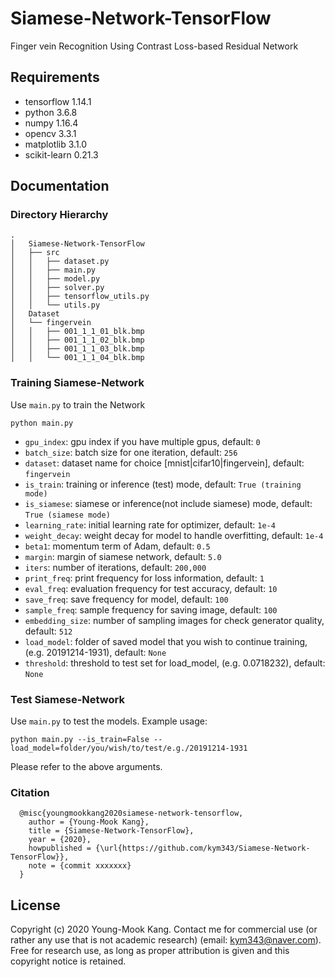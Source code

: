 # Siamese-Network-TensorFlow
Finger vein Recognition Using Contrast Loss-based Residual Network

## Requirements
- tensorflow 1.14.1
- python 3.6.8  
- numpy 1.16.4  
- opencv 3.3.1
- matplotlib 3.1.0
- scikit-learn 0.21.3

## Documentation
### Directory Hierarchy
``` 
.
│   Siamese-Network-TensorFlow
│   ├── src
│   │   ├── dataset.py
│   │   ├── main.py
│   │   ├── model.py
│   │   ├── solver.py
│   │   ├── tensorflow_utils.py
│   │   └── utils.py
│   Dataset
│   └── fingervein
│   │   ├── 001_1_1_01_blk.bmp
│   │   ├── 001_1_1_02_blk.bmp
│   │   ├── 001_1_1_03_blk.bmp
│   │   └── 001_1_1_04_blk.bmp
```  

### Training Siamese-Network
Use `main.py` to train the Network
```
python main.py
```
- `gpu_index`: gpu index if you have multiple gpus, default: `0`  
- `batch_size`: batch size for one iteration, default: `256`
- `dataset`: dataset name for choice [mnist|cifar10|fingervein], default: `fingervein`
- `is_train`: training or inference (test) mode, default: `True (training mode)`  
- `is_siamese`: siamese or inference(not include siamese) mode, default: `True (siamese mode)`  
- `learning_rate`: initial learning rate for optimizer, default: `1e-4` 
- `weight_decay`: weight decay for model to handle overfitting, default: `1e-4`
- `beta1`: momentum term of Adam, default: `0.5`
- `margin`: margin of siamese network, default: `5.0`
- `iters`: number of iterations, default: `200,000`  
- `print_freq`: print frequency for loss information, default: `1`  
- `eval_freq`: evaluation frequency for test accuracy, default: `10`  
- `save_freq`: save frequency for model, default: `100`  
- `sample_freq`: sample frequency for saving image, default: `100`  
- `embedding_size`: number of sampling images for check generator quality, default: `512`  
- `load_model`: folder of saved model that you wish to continue training, (e.g. 20191214-1931), default: `None`  
- `threshold`: threshold to test set for load_model, (e.g. 0.0718232), default: `None`  

### Test Siamese-Network
Use `main.py` to test the models. Example usage:
```
python main.py --is_train=False --load_model=folder/you/wish/to/test/e.g./20191214-1931
```  
Please refer to the above arguments.

### Citation
```
  @misc{youngmookkang2020siamese-network-tensorflow,
    author = {Young-Mook Kang},
    title = {Siamese-Network-TensorFlow},
    year = {2020},
    howpublished = {\url{https://github.com/kym343/Siamese-Network-TensorFlow}},
    note = {commit xxxxxxx}
  }
```

 ## License
Copyright (c) 2020 Young-Mook Kang. Contact me for commercial use (or rather any use that is not academic research) (email: kym343@naver.com). Free for research use, as long as proper attribution is given and this copyright notice is retained.
